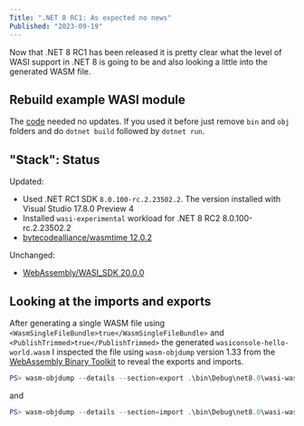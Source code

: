 ```yaml
---
Title: ".NET 8 RC1: As expected no news"
Published: "2023-09-19"
---
```

Now that .NET 8 RC1 has been released it is pretty clear what the level of WASI support
in .NET 8 is going to be and also looking a little into the generated WASM file.

<!-- excerpt -->

## Rebuild example WASI module

The [code](https://github.com/henrikrxn/webassembly-experiments/tree/main/wasiconsole-hello-world)
needed no updates. If you used it before just remove `bin` and `obj` folders and
do `dotnet build` followed by `dotnet run`.

## "Stack": Status

Updated:

- Used .NET RC1 SDK `8.0.100-rc.2.23502.2`.
  The version installed with Visual Studio 17.8.0 Preview 4
- Installed `wasi-experimental` workload for .NET 8 RC2 8.0.100-rc.2.23502.2
- [bytecodealliance/wasmtime 12.0.2](https://github.com/bytecodealliance/wasmtime/releases/tag/v14.0.0)

Unchanged:

- [WebAssembly/WASI_SDK 20.0.0](https://github.com/WebAssembly/wasi-sdk/releases/tag/wasi-sdk-20)

## Looking at the imports and exports

After generating a single WASM file using `<WasmSingleFileBundle>true</WasmSingleFileBundle>`
and `<PublishTrimmed>true</PublishTrimmed>` the generated `wasiconsole-hello-world.wasm`
I inspected the file using `wasm-objdump` version 1.33 from the [WebAssembly Binary Toolkit](https://github.com/WebAssembly/wabt)
to reveal the exports and imports.

```powershell
PS> wasm-objdump --details --section=export .\bin\Debug\net8.0\wasi-wasm\AppBundle\wasiconsole-hello-world.wasm
```

and

```powershell
PS> wasm-objdump --details --section=import .\bin\Debug\net8.0\wasi-wasm\AppBundle\wasiconsole-hello-world.wasm
```
